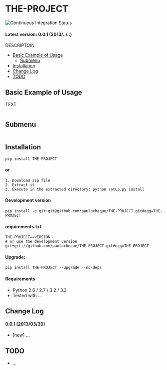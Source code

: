 THE-PROJECT
====================

![Continuous Integration Status](https://secure.travis-ci.org/paulocheque/THE-PROJECT.png)

#### Latest version: 0.0.1 (2013/../..)

DESCRIPTOIN

* [Basic Example of Usage](#basic-example-of-usage)
  * [Submenu](#submenu)
* [Installation](#installation)
* [Change Log](#change-log)
* [TODO](#todo)

Basic Example of Usage
------------------------

TEXT

```python
```

Submenu
------------
```python
```


Installation
------------

```
pip install THE-PROJECT
```

#### or

```
1. Download zip file
2. Extract it
3. Execute in the extracted directory: python setup.py install
```

#### Development version

```
pip install -e git+git@github.com:paulocheque/THE-PROJECT.git#egg=THE-PROJECT
```

#### requirements.txt

```
THE-PROJECT==VERSION
# or use the development version
git+git://github.com/paulocheque/THE-PROJECT.git#egg=THE-PROJECT
```

#### Upgrade:

```
pip install THE-PROJECT --upgrade --no-deps
```

#### Requirements

* Python 2.6 / 2.7 / 3.2 / 3.3
* Tested with ...


Change Log
-------------

#### 0.0.1 (2013/03/30)

* [new] ...


TODO
-------------

* ...
